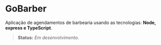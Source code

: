 # GoBarber
Aplicação de agendamentos de barbearia usando as tecnologias: <b>Node, express e TypeScript</b>.

<blockquote>
  <b>Status:</b> <em>Em desenvolvimento.</em>
</blockquote>
